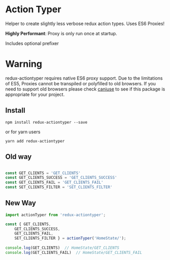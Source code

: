 # Action Typer

Helper to create slightly less verbose redux action types. Uses ES6 Proxies!

**Highly Performant**: Proxy is only run once at startup.

Includes optional prefixer 

# Warning

redux-actiontyper requires native ES6 proxy support. Due to the limitations of ES5, Proxies cannot be transpiled or polyfilled to old browsers. If you need to support old browsers please check [caniuse](https://caniuse.com/#feat=proxy) to see if this package is appropriate for your project.


## Install

`npm install redux-actiontyper --save`

or for yarn users

`yarn add redux-actiontyper`

## Old way

```javascript

const GET_CLIENTS = 'GET_CLIENTS'
const GET_CLIENTS_SUCCESS = 'GET_CLIENTS_SUCCESS'
const GET_CLIENTS_FAIL = 'GET_CLIENTS_FAIL'
const SET_CLIENTS_FILTER = 'SET_CLIENTS_FILTER'
```

## New Way

```javascript
import actionTyper from 'redux-actiontyper';

const { GET_CLIENTS,
	GET_CLIENTS_SUCCESS,
	GET_CLIENTS_FAIL, 
	SET_CLIENTS_FILTER } = actionTyper('HomeState/');
    
console.log(GET_CLIENTS)  // HomeState/GET_CLIENTS
console.log(GET_CLIENTS_FAIL)  // HomeState/GET_CLIENTS_FAIL
```
